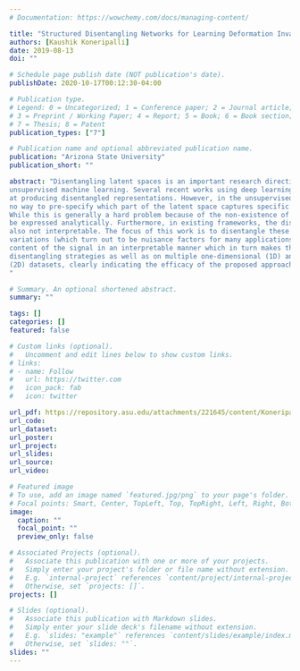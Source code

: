 ```yaml
---
# Documentation: https://wowchemy.com/docs/managing-content/

title: "Structured Disentangling Networks for Learning Deformation Invariant Latent Spaces - Master's thesis"
authors: [Kaushik Koneripalli]
date: 2019-08-13
doi: ""

# Schedule page publish date (NOT publication's date).
publishDate: 2020-10-17T00:12:30-04:00

# Publication type.
# Legend: 0 = Uncategorized; 1 = Conference paper; 2 = Journal article;
# 3 = Preprint / Working Paper; 4 = Report; 5 = Book; 6 = Book section;
# 7 = Thesis; 8 = Patent
publication_types: ["7"]

# Publication name and optional abbreviated publication name.
publication: "Arizona State University"
publication_short: ""

abstract: "Disentangling latent spaces is an important research direction in the interpretability of
unsupervised machine learning. Several recent works using deep learning are very effective
at producing disentangled representations. However, in the unsupervised setting, there is
no way to pre-specify which part of the latent space captures specific factors of variations.
While this is generally a hard problem because of the non-existence of analytical expressions to capture these variations, there are certain factors like geometric transforms that can
be expressed analytically. Furthermore, in existing frameworks, the disentangled values are
also not interpretable. The focus of this work is to disentangle these geometric factors of
variations (which turn out to be nuisance factors for many applications) from the semantic
content of the signal in an interpretable manner which in turn makes the features more discriminative. Experiments are designed to show the modularity of the approach with other
disentangling strategies as well as on multiple one-dimensional (1D) and two-dimensional
(2D) datasets, clearly indicating the efficacy of the proposed approach.
"

# Summary. An optional shortened abstract.
summary: ""

tags: []
categories: []
featured: false

# Custom links (optional).
#   Uncomment and edit lines below to show custom links.
# links:
# - name: Follow
#   url: https://twitter.com
#   icon_pack: fab
#   icon: twitter

url_pdf: https://repository.asu.edu/attachments/221645/content/Koneripalli_asu_0010N_19220.pdf
url_code:
url_dataset:
url_poster:
url_project:
url_slides:
url_source:
url_video:

# Featured image
# To use, add an image named `featured.jpg/png` to your page's folder. 
# Focal points: Smart, Center, TopLeft, Top, TopRight, Left, Right, BottomLeft, Bottom, BottomRight.
image:
  caption: ""
  focal_point: ""
  preview_only: false

# Associated Projects (optional).
#   Associate this publication with one or more of your projects.
#   Simply enter your project's folder or file name without extension.
#   E.g. `internal-project` references `content/project/internal-project/index.md`.
#   Otherwise, set `projects: []`.
projects: []

# Slides (optional).
#   Associate this publication with Markdown slides.
#   Simply enter your slide deck's filename without extension.
#   E.g. `slides: "example"` references `content/slides/example/index.md`.
#   Otherwise, set `slides: ""`.
slides: ""
---
```

